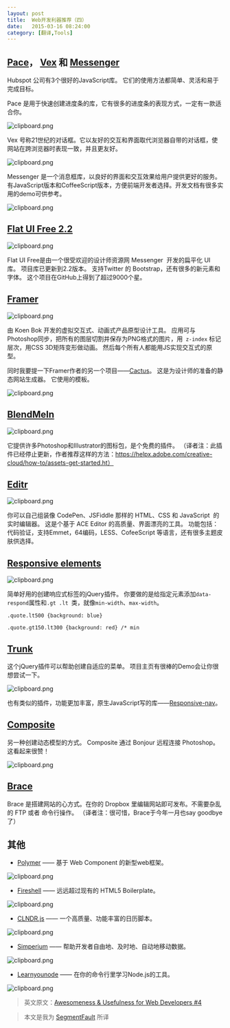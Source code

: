 ```yaml
---
layout: post
title:  Web开发利器推荐（四）
date:   2015-03-16 08:24:00
category: [翻译,Tools]
---
```


## [Pace][1]， [Vex][2] 和 [Messenger][3]
Hubspot 公司有3个很好的JavaScript库。 它们的使用方法都简单、灵活和易于完成目标。

Pace 是用于快速创建进度条的库，它有很多的进度条的表现方式，一定有一款适合你。

![clipboard.png](http://segmentfault.com/img/bVk4ny)

<!--more-->

Vex 号称21世纪的对话框。它以友好的交互和界面取代浏览器自带的对话框，使网站在跨浏览器时表现一致，并且更友好。

![clipboard.png](http://segmentfault.com/img/bVk4nz)

Messenger 是一个消息框库，以良好的界面和交互效果给用户提供更好的服务。有JavaScript版本和CoffeeScript版本，方便前端开发者选择。开发文档有很多实用的demo可供参考。

![clipboard.png](http://segmentfault.com/img/bVk4nA)

## [Flat UI Free 2.2][4]

![clipboard.png](http://segmentfault.com/img/bVk4nC)

Flat UI Free是由一个很受欢迎的设计师资源网 Messenger  开发的扁平化 UI 库。 项目库已更新到2.2版本。 支持Twitter 的 Bootstrap，还有很多的新元素和字体。 这个项目在GitHub上得到了超过9000个星。

## [Framer][5]

![clipboard.png](http://segmentfault.com/img/bVk4nB)

由 Koen Bok 开发的虚拟交互式、动画式产品原型设计工具。 应用可与Photoshop同步，把所有的图层切割并保存为PNG格式的图片，用` z-index` 标记层次，用CSS 3D矩阵变形做动画。 然后每个所有人都能用JS实现交互式的原型。

同时我要提一下Framer作者的另一个项目——[Cactus][6]。 这是为设计师的准备的静态网站生成器。 它使用的模板。

![clipboard.png](http://segmentfault.com/img/bVk4oh)


## [BlendMeIn][7]


![clipboard.png](http://segmentfault.com/img/bVk4nD)

它提供许多Photoshop和Illustrator的图标包，是个免费的插件。
 （译者注：此插件已经停止更新，作者推荐这样的方法：https://helpx.adobe.com/creative-cloud/how-to/assets-get-started.ht）

## [Editr][8]
![clipboard.png](http://segmentfault.com/img/bVk4nE)

你可以自己组装像 CodePen、JSFiddle 那样的 HTML、CSS 和 JavaScript  的 实时编辑器。 这是个基于 ACE Editor 的高质量、界面漂亮的工具。 功能包括：代码验证，支持Emmet，64编码，LESS、CofeeScript 等语言，还有很多主题皮肤供选择。

## [Responsive elements][9]

![clipboard.png](http://segmentfault.com/img/bVk4nT)

简单好用的创建响应式标签的jQuery插件。 你要做的是给指定元素添加`data-respond`属性和`.gt .lt `类，就像`min-width`、`max-width`。

    .quote.lt500 {background: blue}
    
    .quote.gt150.lt300 {background: red} /* min

## [Trunk][10]

这个jQuery插件可以帮助创建自适应的菜单。 项目主页有很棒的Demo会让你很想尝试一下。

![clipboard.png](http://segmentfault.com/img/bVk4nG)

也有类似的插件，功能更加丰富，原生JavaScript写的库——[Responsive-nav][11]。

## [Composite][12]

另一种创建动态模型的方式。 Composite 通过 Bonjour 远程连接 Photoshop。 这看起来很赞！

![clipboard.png](http://segmentfault.com/img/bVk4nO)

## [Brace][13]

Brace 是搭建网站的心方式。在你的 Dropbox 里编辑网站即可发布。不需要杂乱的 FTP 或者 命令行操作。
（译者注：很可惜，Brace于今年一月也say goodbye了）

## 其他

* [Polymer][14] —— 基于 Web Component 的新型web框架。

![clipboard.png](http://segmentfault.com/img/bVk4nV)

* [Fireshell][15] —— 远远超过现有的 HTML5 Boilerplate。


![clipboard.png](http://segmentfault.com/img/bVk4n4)



* [CLNDR.js][16] —— 一个高质量、功能丰富的日历脚本。

![clipboard.png](http://segmentfault.com/img/bVk4nW)

* [Simperium][17] —— 帮助开发者自由地、及时地、自动地移动数据。

![clipboard.png](http://segmentfault.com/img/bVk4n6)

* [Learnyounode][18] —— 在你的命令行里学习Node.js的工具。

![clipboard.png](http://segmentfault.com/img/bVk4n5)

> 英文原文：[Awesomeness & Usefulness for Web Developers #4][19]

> 本文是我为 [SegmentFault][20] 所译

  [1]: http://github.hubspot.com/pace/docs/welcome/
  [2]: https://github.com/HubSpot/vex
  [3]: https://github.com/HubSpot/messenger
  [4]: https://github.com/designmodo/Flat-UI
  [5]: http://framerjs.com/
  [6]: https://github.com/koenbok/Cactus
  [7]: http://blendme.in/
  [8]: https://github.com/Idered/Editr.js
  [9]: https://github.com/kumailht/responsive-elements
  [10]: http://www.roblukedesign.com/trunk/trunk.html
  [11]: http://responsive-nav.com/
  [12]: http://www.getcomposite.com/
  [13]: http://brace.io/
  [14]: http://www.polymer-project.org/
  [15]: http://getfireshell.com/
  [16]: http://kylestetz.github.io/CLNDR/
  [17]: http://simperium.com/
  [18]: https://github.com/rvagg/learnyounode
  [19]: http://ipestov.com/awesomeness-and-usefulness-for-web-developers-4/
  [20]: http://segmentfault.com/blog/news/1190000002599453

